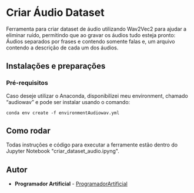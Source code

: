 # Criar Áudio Dataset
Ferramenta para criar dataset de áudio utilizando Wav2Vec2 para ajudar a eliminar ruído, permitindo que ao gravar os áudios tudo esteja pronto: Áudios separados por frases e contendo somente falas e, um arquivo contendo a descrição de cada um dos áudios.

## Instalações e preparações

### Pré-requisitos
Caso deseje utilizar o Anaconda, disponibilizei meu environment, chamado “audiowav” e pode ser instalar usando o comando:

```
conda env create -f environmentAudiowav.yml
```

## Como rodar
Todas instruções e código para executar a ferramente estão dentro do Jupyter Notebook "criar_dataset_audio.ipyng".

## Autor
* **Programador Artificial** - [ProgramadorArtificial](https://github.com/ProgramadorArtificial)
